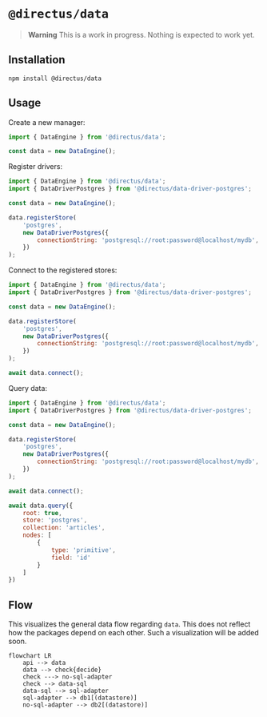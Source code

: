 # `@directus/data`

> **Warning** This is a work in progress. Nothing is expected to work yet.

## Installation

```
npm install @directus/data
```

## Usage

Create a new manager:

```js
import { DataEngine } from '@directus/data';

const data = new DataEngine();
```

Register drivers:

```js
import { DataEngine } from '@directus/data';
import { DataDriverPostgres } from '@directus/data-driver-postgres';

const data = new DataEngine();

data.registerStore(
	'postgres',
	new DataDriverPostgres({
		connectionString: 'postgresql://root:password@localhost/mydb',
	})
);
```

Connect to the registered stores:

```js
import { DataEngine } from '@directus/data';
import { DataDriverPostgres } from '@directus/data-driver-postgres';

const data = new DataEngine();

data.registerStore(
	'postgres',
	new DataDriverPostgres({
		connectionString: 'postgresql://root:password@localhost/mydb',
	})
);

await data.connect();
```

Query data:

```js
import { DataEngine } from '@directus/data';
import { DataDriverPostgres } from '@directus/data-driver-postgres';

const data = new DataEngine();

data.registerStore(
	'postgres',
	new DataDriverPostgres({
		connectionString: 'postgresql://root:password@localhost/mydb',
	})
);

await data.connect();

await data.query({
	root: true,
	store: 'postgres',
	collection: 'articles',
	nodes: [
		{
			type: 'primitive',
			field: 'id'
		}
	]
})
```

## Flow
This visualizes the general data flow regarding `data`.
This does not reflect how the packages depend on each other. 
Such a visualization will be added soon.   
```mermaid
flowchart LR
    api --> data
	data --> check{decide}
    check ---> no-sql-adapter
    check --> data-sql
	data-sql --> sql-adapter
	sql-adapter --> db1[(datastore)]
	no-sql-adapter --> db2[(datastore)]
```
